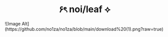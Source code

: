 <h1 align="center"> ۶ৎ noi/leaf ⟡</h1>
![Image Alt](https://github.com/no1za/no1za/blob/main/download%20(1).png?raw=true)








